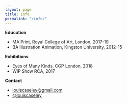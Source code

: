 ```yaml
---
layout: page
title: Info
permalink: "/info/"
---
```


**Education**

- MA Print, Royal College of Art, London, 2017-19
- BA Illustration Animation, Kingston University, 2012-15

**Exhibitions**

- Eyes of Many Kinds, CGP London, 2018
- WIP Show RCA, 2017

**Contact**

- louiscaseley@gmail.com
- [@louiscaseley](https://www.instagram.com/louiscaseley/ "Louis Caseley Instagram")

